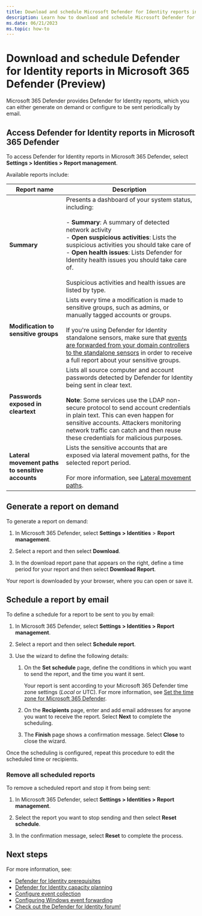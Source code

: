```yaml
---
title: Download and schedule Microsoft Defender for Identity reports in Microsoft 365 Defender
description: Learn how to download and schedule Microsoft Defender for Identity reports from Microsoft 365 Defender.
ms.date: 06/21/2023
ms.topic: how-to
---
```


# Download and schedule Defender for Identity reports in Microsoft 365 Defender (Preview)

Microsoft 365 Defender provides Defender for Identity reports, which you can either generate on demand or configure to be sent periodically by email.

## Access Defender for Identity reports in Microsoft 365 Defender

To access Defender for Identity reports in Microsoft 365 Defender, select **Settings > Identities > Report management**. 

Available reports include:

|Report name  |Description  |
|---------|---------|
|**Summary**| Presents a dashboard of your system status, including: <br><br>- **Summary**: A summary of detected network activity <br>- **Open suspicious activities**: Lists the suspicious activities you should take care of <br>- **Open health issues**: Lists Defender for Identity health issues you should take care of. <br><br> Suspicious activities and health issues are listed by type. |
|**Modification to sensitive groups**     |    Lists every time a modification is made to sensitive groups, such as admins, or manually tagged accounts or groups. <br><br>If you're using Defender for Identity standalone sensors, make sure that [events are forwarded from your domain controllers to the standalone sensors](configure-event-forwarding.md) in order to receive a full report about your sensitive groups.     |
|**Passwords exposed in cleartext**     | Lists all source computer and account passwords detected by Defender for Identity being sent in clear text. <br><br>**Note**: Some services use the LDAP non-secure protocol to send account credentials in plain text. This can even happen for sensitive accounts. Attackers monitoring network traffic can catch and then reuse these credentials for malicious purposes.     |
| **Lateral movement paths to sensitive accounts** | Lists the sensitive accounts that are exposed via lateral movement paths, for the selected report period. <br><br>For more information, see [Lateral movement paths](/defender-for-identity/classic-use-case-lateral-movement-path). |

## Generate a report on demand

To generate a report on demand:

1. In Microsoft 365 Defender, select **Settings > Identities** > **Report management**.

1. Select a report and then select **Download**.

1. In the download report pane that appears on the right, define a time period for your report and then select **Download Report**.

Your report is downloaded by your browser, where you can open or save it. 


## Schedule a report by email

To define a schedule for a report to be sent to you by email:

1. In Microsoft 365 Defender, select **Settings > Identities > Report management**.

1. Select a report and then select **Schedule report**.

1. Use the wizard to define the following details:

    1. On the **Set schedule** page, define the conditions in which you want to send the report, and the time you want it sent.

        Your report is sent according to your Microsoft 365 Defender time zone settings (*Local* or UTC). For more information, see [Set the time zone for Microsoft 365 Defender](/microsoft-365/security/defender/m365d-time-zone).

    1. On the **Recipients** page, enter and add email addresses for anyone you want to receive the report. Select **Next** to complete the scheduling.

    1. The **Finish** page shows a confirmation message. Select **Close** to close the wizard.
    
Once the scheduling is configured, repeat this procedure to edit the scheduled time or recipients.

### Remove all scheduled reports

To remove a scheduled report and stop it from being sent:


1. In Microsoft 365 Defender, select **Settings > Identities > Report management**.

1. Select the report you want to stop sending and then select **Reset schedule**.

1. In the confirmation message, select **Reset** to complete the process.


## Next steps

For more information, see:

- [Defender for Identity prerequisites](prerequisites.md)
- [Defender for Identity capacity planning](capacity-planning.md)
- [Configure event collection](configure-event-collection.md)
- [Configuring Windows event forwarding](configure-event-forwarding.md)
- [Check out the Defender for Identity forum!](<https://aka.ms/MDIcommunity>)
